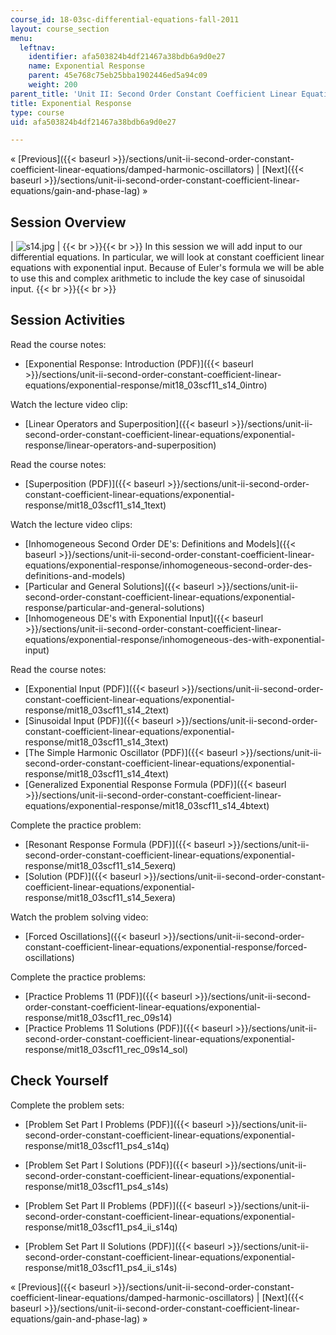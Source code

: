 ```yaml
---
course_id: 18-03sc-differential-equations-fall-2011
layout: course_section
menu:
  leftnav:
    identifier: afa503824b4df21467a38bdb6a9d0e27
    name: Exponential Response
    parent: 45e768c75eb25bba1902446ed5a94c09
    weight: 200
parent_title: 'Unit II: Second Order Constant Coefficient Linear Equations'
title: Exponential Response
type: course
uid: afa503824b4df21467a38bdb6a9d0e27

---
```


« [Previous]({{< baseurl >}}/sections/unit-ii-second-order-constant-coefficient-linear-equations/damped-harmonic-oscillators) | [Next]({{< baseurl >}}/sections/unit-ii-second-order-constant-coefficient-linear-equations/gain-and-phase-lag) »

Session Overview
----------------

| ![s14.jpg](/coursemedia/18-03sc-differential-equations-fall-2011/12667c7f490b67edeba5c1a138219ca8_s14.jpg) |  {{< br >}}{{< br >}} In this session we will add input to our differential equations. In particular, we will look at constant coefficient linear equations with exponential input. Because of Euler's formula we will be able to use this and complex arithmetic to include the key case of sinusoidal input. {{< br >}}{{< br >}}  

Session Activities
------------------

Read the course notes:

*   [Exponential Response: Introduction (PDF)]({{< baseurl >}}/sections/unit-ii-second-order-constant-coefficient-linear-equations/exponential-response/mit18_03scf11_s14_0intro)

Watch the lecture video clip:

*   [Linear Operators and Superposition]({{< baseurl >}}/sections/unit-ii-second-order-constant-coefficient-linear-equations/exponential-response/linear-operators-and-superposition)

Read the course notes:

*   [Superposition (PDF)]({{< baseurl >}}/sections/unit-ii-second-order-constant-coefficient-linear-equations/exponential-response/mit18_03scf11_s14_1text)

Watch the lecture video clips:

*   [Inhomogeneous Second Order DE's: Definitions and Models]({{< baseurl >}}/sections/unit-ii-second-order-constant-coefficient-linear-equations/exponential-response/inhomogeneous-second-order-des-definitions-and-models)
*   [Particular and General Solutions]({{< baseurl >}}/sections/unit-ii-second-order-constant-coefficient-linear-equations/exponential-response/particular-and-general-solutions)
*   [Inhomogeneous DE's with Exponential Input]({{< baseurl >}}/sections/unit-ii-second-order-constant-coefficient-linear-equations/exponential-response/inhomogeneous-des-with-exponential-input)

Read the course notes:

*   [Exponential Input (PDF)]({{< baseurl >}}/sections/unit-ii-second-order-constant-coefficient-linear-equations/exponential-response/mit18_03scf11_s14_2text)
*   [Sinusoidal Input (PDF)]({{< baseurl >}}/sections/unit-ii-second-order-constant-coefficient-linear-equations/exponential-response/mit18_03scf11_s14_3text)
*   [The Simple Harmonic Oscillator (PDF)]({{< baseurl >}}/sections/unit-ii-second-order-constant-coefficient-linear-equations/exponential-response/mit18_03scf11_s14_4text)
*   [Generalized Exponential Response Formula (PDF)]({{< baseurl >}}/sections/unit-ii-second-order-constant-coefficient-linear-equations/exponential-response/mit18_03scf11_s14_4btext)

Complete the practice problem:

*   [Resonant Response Formula (PDF)]({{< baseurl >}}/sections/unit-ii-second-order-constant-coefficient-linear-equations/exponential-response/mit18_03scf11_s14_5exerq)
*   [Solution (PDF)]({{< baseurl >}}/sections/unit-ii-second-order-constant-coefficient-linear-equations/exponential-response/mit18_03scf11_s14_5exera)

Watch the problem solving video:

*   [Forced Oscillations]({{< baseurl >}}/sections/unit-ii-second-order-constant-coefficient-linear-equations/exponential-response/forced-oscillations)

Complete the practice problems:

*   [Practice Problems 11 (PDF)]({{< baseurl >}}/sections/unit-ii-second-order-constant-coefficient-linear-equations/exponential-response/mit18_03scf11_rec_09s14)
*   [Practice Problems 11 Solutions (PDF)]({{< baseurl >}}/sections/unit-ii-second-order-constant-coefficient-linear-equations/exponential-response/mit18_03scf11_rec_09s14_sol)

Check Yourself
--------------

Complete the problem sets:

*   [Problem Set Part I Problems (PDF)]({{< baseurl >}}/sections/unit-ii-second-order-constant-coefficient-linear-equations/exponential-response/mit18_03scf11_ps4_s14q)
*   [Problem Set Part I Solutions (PDF)]({{< baseurl >}}/sections/unit-ii-second-order-constant-coefficient-linear-equations/exponential-response/mit18_03scf11_ps4_s14s)
  
*   [Problem Set Part II Problems (PDF)]({{< baseurl >}}/sections/unit-ii-second-order-constant-coefficient-linear-equations/exponential-response/mit18_03scf11_ps4_ii_s14q)
*   [Problem Set Part II Solutions (PDF)]({{< baseurl >}}/sections/unit-ii-second-order-constant-coefficient-linear-equations/exponential-response/mit18_03scf11_ps4_ii_s14s)

« [Previous]({{< baseurl >}}/sections/unit-ii-second-order-constant-coefficient-linear-equations/damped-harmonic-oscillators) | [Next]({{< baseurl >}}/sections/unit-ii-second-order-constant-coefficient-linear-equations/gain-and-phase-lag) »